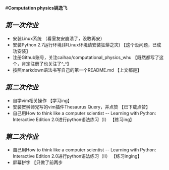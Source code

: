 #**Computation physics姚逸飞**
## _第一次作业_
* 安装Linux系统
   （看室友安崩溃了，没敢再安）
* 安装Python 2.7运行环境(非Linux环境请安装狂蟒之灾) 
   【这个没问题，已成功安装】
* 注册Github账号，关注caihao/computational_physics_whu
  【既然都写了这个，肯定注册了也关注了^_^】
* 按照markdown语法书写自己的第一个README.md
  【上文都是】

## _第二次作业_
* 自学vim相关操作
  【学习ing】
* 安装贺翀师兄写的vim插件Thesaurus Query，并点赞
  【已下载点赞】
* 自己用How to think like a computer scientist -- Learning with Python: Interactive Edition 2.0进行python语法练习（I） 
  【练习ing】

## _第二次作业_
* 自己用How to think like a computer scientist -- Learning with Python: Interactive Edition 2.0进行python语法练习（II）
  【练习inging】
* 屏幕拼字
  【只做了前两步




